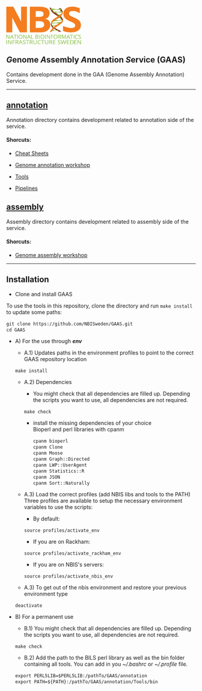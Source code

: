 
[<img align="center" src="NBIS.png" width="200" height="100" />](https://nbis.se) 
<h2><em>G</em>enome <em>A</em>ssembly <em>A</em>nnotation <i>S</i>ervice (GAAS)</h2>  
Contains development done in the GAA (Genome Assembly Annotation) Service.

---------------------------

## [__annotation__](annotation)  
Annotation directory contains development related to annotation side of the service.  

#### Shorcuts:  
   - [Cheat Sheets](annotation/CheatSheet)

   - [Genome annotation workshop](https://nbisweden.github.io/workshop-genome_annotation/)

   - [Tools](annotation/Tools/bin/) 

   - [Pipelines](https://github.com/NBISweden/pipelines/tree/master/bpipe)

## [__assembly__](assembly)  
Assembly directory contains development related to assembly side of the service.  

#### Shorcuts:  
   - [Genome assembly workshop](https://nbisweden.github.io/workshop-genome_assembly/)  

---------------------------

## Installation

  * Clone and install GAAS
  
To use the tools in this repository, clone the directory and run `make install` to update some paths:
```
git clone https://github.com/NBISweden/GAAS.git
cd GAAS
```

  * A) For the use through ***env***  

    * A.1) Updates paths in the environment profiles to point to the correct GAAS repository location  
    ```
    make install   
    ```

    * A.2) Dependencies
      *  You might check that all dependencies are filled up. Depending the scripts you want to use, all dependencies are not required.  
      ```
      make check
      ```
      * install the missing dependencies of your choice  
           Bioperl and perl libraries with cpanm
           ```
           cpanm bioperl
           cpanm Clone
           cpanm Moose 
           cpanm Graph::Directed
           cpanm LWP::UserAgent
           cpanm Statistics::R
           cpanm JSON
           cpanm Sort::Naturally
           ```
        
    * A.3) Load the correct profiles (add NBIS libs and tools to the PATH)  
    Three profiles are available to setup the necessary environment variables to use the scripts:

      * By default:
      ```
      source profiles/activate_env
      ```

       * If you are on Rackham:
      ```
      source profiles/activate_rackham_env
      ```

       * If you are on NBIS's servers:
      ```
      source profiles/activate_nbis_env
      ```
    * A.3) To get out of the nbis environment and restore your previous environment type  
  
     ```
     deactivate
     ```

  * B) For a permanent use  
  
      * B.1) You might check that all dependencies are filled up. Depending the scripts you want to use, all dependencies are not required.
      ```
      make check
      ```
      
      * B.2) Add the path to the BILS perl library as well as the bin folder containing all tools. You can add in you *~/.bashrc* or *~/.profile* file.
      ```
      export PERL5LIB=$PERL5LIB:/pathTo/GAAS/annotation
      export PATH=${PATH}:/pathTo/GAAS/annotation/Tools/bin
      ```
      
      
